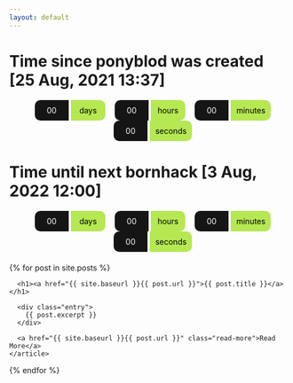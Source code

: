 ```yaml
---
layout: default
---
```


<style>
  .countup {
    text-align: center;
    margin-bottom: 20px;
  }
  .countup .timeel {
    display: inline-block;
    padding: 10px;
    background: #151515;
    margin: 0;
    color: white;
    min-width: 2.6rem;
    margin-left: 13px;
    border-radius: 10px 0 0 10px;
  }
  .countup span[class*="timeRef"] {
    border-radius: 0 10px 10px 0;
    margin-left: 0;
    background: #B5E853;
    color: black;
  }
  .countdown {
    text-align: center;
    margin-bottom: 20px;
  }
  .countdown .timeel {
    display: inline-block;
    padding: 10px;
    background: #151515;
    margin: 0;
    color: white;
    min-width: 2.6rem;
    margin-left: 13px;
    border-radius: 10px 0 0 10px;
  }
  .countdown span[class*="timeRef"] {
    border-radius: 0 10px 10px 0;
    margin-left: 0;
    background: #B5E853;
    color: black;
  }
</style>

# Time since ponyblod was created [25 Aug, 2021 13:37]

<div class="countup" id="countup1">
  <span class="timeel days">00</span>
  <span class="timeel timeRefDays">days</span>
  <span class="timeel hours">00</span>
  <span class="timeel timeRefHours">hours</span>
  <span class="timeel minutes">00</span>
  <span class="timeel timeRefMinutes">minutes</span>
  <span class="timeel seconds">00</span>
  <span class="timeel timeRefSeconds">seconds</span>
</div>

 
# Time until next bornhack [3 Aug, 2022 12:00]
 

<div class="countdown" id="countdown1">
  <span class="timeel days">00</span>
  <span class="timeel timeRefDays">days</span>
  <span class="timeel hours">00</span>
  <span class="timeel timeRefHours">hours</span>
  <span class="timeel minutes">00</span>
  <span class="timeel timeRefMinutes">minutes</span>
  <span class="timeel seconds">00</span>
  <span class="timeel timeRefSeconds">seconds</span>
</div>

<div class="posts">
  {% for post in site.posts %}
    <article class="post">

      <h1><a href="{{ site.baseurl }}{{ post.url }}">{{ post.title }}</a></h1>

      <div class="entry">
        {{ post.excerpt }}
      </div>

      <a href="{{ site.baseurl }}{{ post.url }}" class="read-more">Read More</a>
    </article>
  {% endfor %}
</div>

<script>
  window.onload = function() {
    // Month Day, Year Hour:Minute:Second, id-of-element-container
    countUpFromTime("Aug 25, 2021 13:37:00", 'countup1');
      // Month Day, Year Hour:Minute:Second, id-of-element-container
    countDownToTime("Aug 3, 2022 12:00:00", 'countdown1');
  };
  function countUpFromTime(countFrom, id) {
    countFrom = new Date(countFrom).getTime();
    var now = new Date(),
        countFrom = new Date(countFrom),
        timeDifference = (now - countFrom);

    var secondsInADay = 60 * 60 * 1000 * 24,
        secondsInAHour = 60 * 60 * 1000;

    days = Math.floor(timeDifference / (secondsInADay) * 1);
    hours = Math.floor((timeDifference % (secondsInADay)) / (secondsInAHour) * 1);
    mins = Math.floor(((timeDifference % (secondsInADay)) % (secondsInAHour)) / (60 * 1000) * 1);
    secs = Math.floor((((timeDifference % (secondsInADay)) % (secondsInAHour)) % (60 * 1000)) / 1000 * 1);

    var idEl = document.getElementById(id);
    idEl.getElementsByClassName('days')[0].innerHTML = days;
    idEl.getElementsByClassName('hours')[0].innerHTML = hours;
    idEl.getElementsByClassName('minutes')[0].innerHTML = mins;
    idEl.getElementsByClassName('seconds')[0].innerHTML = secs;

    clearTimeout(countUpFromTime.interval);
    countUpFromTime.interval = setTimeout(function(){ countUpFromTime(countFrom, id); }, 1000);
  }
  function countDownToTime(countTo, id) {
    countTo = new Date(countTo).getTime();
    var now = new Date(),
        countTo = new Date(countTo),
        timeDifference = (countTo - now);
        
    var secondsInADay = 60 * 60 * 1000 * 24,
        secondsInAHour = 60 * 60 * 1000;

    days = Math.floor(timeDifference / (secondsInADay) * 1);
    hours = Math.floor((timeDifference % (secondsInADay)) / (secondsInAHour) * 1);
    mins = Math.floor(((timeDifference % (secondsInADay)) % (secondsInAHour)) / (60 * 1000) * 1);
    secs = Math.floor((((timeDifference % (secondsInADay)) % (secondsInAHour)) % (60 * 1000)) / 1000 * 1);

    var idEl = document.getElementById(id);
    idEl.getElementsByClassName('days')[0].innerHTML = days;
    idEl.getElementsByClassName('hours')[0].innerHTML = hours;
    idEl.getElementsByClassName('minutes')[0].innerHTML = mins;
    idEl.getElementsByClassName('seconds')[0].innerHTML = secs;

    clearTimeout(countDownToTime.interval);
    countDownToTime.interval = setTimeout(function(){ countDownToTime(countTo, id); },1000);
  }
</script>

